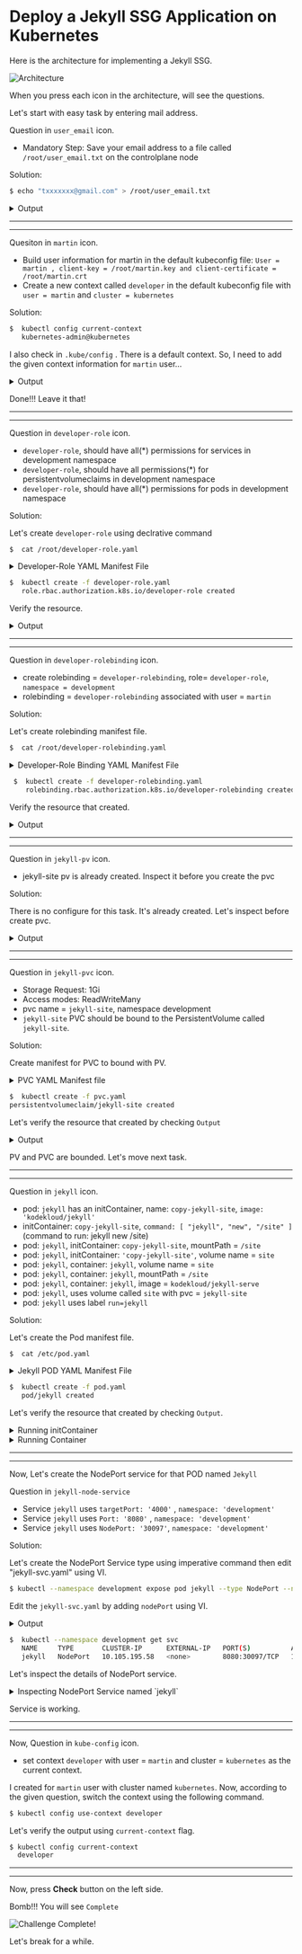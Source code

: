 
# Deploy a Jekyll SSG Application on Kubernetes

Here is the architecture for implementing a Jekyll SSG.

![Architecture](https://github.com/thawzinmyo/The-Hackathon-Challenge-DevOps/blob/master/image/Deploy_a_Jekyll_SSG_Application_On_Kubernetes_Architecture.png)

When you press each icon in the architecture, will see the questions.

Let's start with easy task by entering mail address.

Question in `user_email` icon.
- Mandatory Step: Save your email address to a file called `/root/user_email.txt` on the controlplane node

Solution:

```bash
$ echo "txxxxxxx@gmail.com" > /root/user_email.txt
```
<details>
<summary>Output</summary>
<p>

```bash
$  cat /root/user_email.txt 
   txxxxxxx@gmail.com
```
</p>
</details>

---
---


Quesiton in `martin` icon.
- Build user information for martin in the default kubeconfig file: `User = martin , client-key = /root/martin.key and client-certificate = /root/martin.crt`
- Create a new context called `developer` in the default kubeconfig file with `user = martin` and `cluster = kubernetes`

Solution:

```bash
$  kubectl config current-context 
   kubernetes-admin@kubernetes
```
I also check in `.kube/config` . There is a default context. So, I need to add the given context information for `martin` user...
<details>
<summary>Output</summary>
<p>

```bash
- context:
    cluster: kubernetes
    user: martin
  name: developer
current-context: kubernetes-admin@kubernetes
kind: Config
preferences: {}
users:
- name: martin
  user:
    client-certificate: /root/martin.crt
    client-key: /root/martin.key

```
</p>
</details>

Done!!! Leave it that!

---
---

Question in `developer-role` icon.
- `developer-role`, should have all(*) permissions for services in development namespace
- `developer-role`, should have all permissions(*) for persistentvolumeclaims in development namespace
- `developer-role`, should have all(*) permissions for pods in development namespace

Solution:

Let's create `developer-role` using declrative command

```bash
$  cat /root/developer-role.yaml
```
<details>
<summary>Developer-Role YAML Manifest File</summary>
<p>

```bash
apiVersion: rbac.authorization.k8s.io/v1
kind: Role
metadata:
  namespace: development
  name: developer-role
rules:
- apiGroups: [""]
  resources: ["services", "persistentvolumeclaims", "pods"]
  verbs: ["*"]
```
</p>
</details>

```bash
$  kubectl create -f developer-role.yaml 
   role.rbac.authorization.k8s.io/developer-role created
```

Verify the resource.
<details>
<summary>Output</summary>
<p>

```bash
$  kubectl get role --namespace development
   NAME             CREATED AT
   developer-role   2022-03-15T11:31:34Z
```
</p>
</details>


---
---
Question in `developer-rolebinding` icon.
- create rolebinding = `developer-rolebinding`, role= `developer-role`, `namespace = development`
- rolebinding = `developer-rolebinding` associated with user = `martin`

Solution:

Let's create rolebinding manifest file.

```bash
$  cat /root/developer-rolebinding.yaml
```
<details>
<summary>Developer-Role Binding YAML Manifest File</summary>
<p>

```bash
apiVersion: rbac.authorization.k8s.io/v1
kind: RoleBinding
metadata:
  name: developer-rolebinding
  namespace: development
subjects:
- kind: User
  name: martin # "name" is case sensitive
  apiGroup: rbac.authorization.k8s.io
roleRef:
  kind: Role #this must be Role or ClusterRole
  name: developer-role # this must match the name of the Role or ClusterRole you wish to bind to
  apiGroup: rbac.authorization.k8s.io
```
</p>
</details>

```bash
 $  kubectl create -f developer-rolebinding.yaml
    rolebinding.rbac.authorization.k8s.io/developer-rolebinding created
```

Verify the resource that created.
<details>
<summary>Output</summary>
<p>

```bash
$  kubectl get rolebinding --namespace development
   NAME                    ROLE                  AGE
   developer-rolebinding   Role/developer-role   6m25s
```
</p>
</details>


---
---
Question in `jekyll-pv` icon.
- jekyll-site pv is already created. Inspect it before you create the pvc

Solution:

There is no configure for this task. It's already created. Let's inspect before create pvc.
<details>
<summary>Output</summary>
<p>

```bash
$  kubectl --namespace development get persistentvolume
   NAME          CAPACITY   ACCESS MODES   RECLAIM POLICY   STATUS      CLAIM   STORAGECLASS    REASON   AGE
   jekyll-site   1Gi        RWX            Delete           Available           local-storage            23m
```

</p>
</details>

---
---

Question in `jekyll-pvc` icon.
- Storage Request: 1Gi
- Access modes: ReadWriteMany
- pvc name = `jekyll-site`, namespace development
- `jekyll-site` PVC should be bound to the PersistentVolume called `jekyll-site`.
  
Solution:

Create manifest for PVC to bound with PV.
<details>
<summary>PVC YAML Manifest file</summary>
<p>

```bash
apiVersion: v1
kind: PersistentVolumeClaim
metadata:
  name: jekyll-site
  namespace: development
spec:
  storageClassName: local-storage
  accessModes:
    - ReadWriteMany
  resources:
    requests:
      storage: 1Gi
```
</p>
</details>

```bash
$  kubectl create -f pvc.yaml
persistentvolumeclaim/jekyll-site created
```

Let's verify the resource that created by checking `Output`

<details>
<summary>Output</summary>
</p>

```bash
$  kubectl --namespace development get persistentvolumeclaim
   NAME          STATUS   VOLUME        CAPACITY   ACCESS MODES   STORAGECLASS    AGE
   jekyll-site   Bound    jekyll-site   1Gi        RWX            local-storage   35s
```
</p>
</details>

PV and PVC are bounded. Let's move next task.

---
---

Question in `jekyll` icon.
- pod: `jekyll` has an initContainer, name: `copy-jekyll-site`, `image: 'kodekloud/jekyll'`
- initContainer: `copy-jekyll-site`, `command: [ "jekyll", "new", "/site" ]` (command to run: jekyll new /site)
- pod: `jekyll`, initContainer: `copy-jekyll-site`, mountPath = `/site`
- pod: `jekyll`, initContainer: `'copy-jekyll-site'`, volume name = `site`
- pod: `jekyll`, container: `jekyll`, volume name = `site`
- pod: `jekyll`, container: `jekyll`, mountPath = `/site`
- pod: `jekyll`, container: `jekyll`, image = `kodekloud/jekyll-serve`
- pod: `jekyll`, uses volume called `site` with pvc = `jekyll-site`
- pod: `jekyll` uses label `run=jekyll`

Solution:

Let's create the Pod manifest file.
```bash
$  cat /etc/pod.yaml
```

<details>
<summary>Jekyll POD YAML Manifest File</summary>
<p>

```bash
apiVersion: v1
kind: Pod
metadata:
  name: jekyll
  namespace: development
  labels:
    run: jekyll
spec:
  volumes:
  - name: site
    persistentVolumeClaim:
      claimName: jekyll-site
  containers:
  - name: jekyll
    image: kodekloud/jekyll-serve 
    volumeMounts:
    - name: site
      mountPath: /site
  initContainers:
  - name: copy-jekyll-site
    image: kodekloud/jekyll
    command: ['bash', '-c', "jekyll new /site"]
    volumeMounts:
    - name: site
      mountPath: /site
```
</p>
</details>

```bash
$  kubectl create -f pod.yaml 
   pod/jekyll created
```

Let's verify the resource that created by checking `Output`.
<details>
<summary>Running initContainer</summary>
<p>

```bash
$  kubectl --namespace development get pod
   NAME     READY   STATUS     RESTARTS   AGE
   jekyll   0/1     Init:0/1   0          13s
```
</p>
</details>

<details>
<summary>Running Container</summary>
<p>

```bash
$  kubectl --namespace development get pod
   NAME     READY   STATUS    RESTARTS   AGE
   jekyll   1/1     Running   0          2m55s
```
</p>
</details>

---
---

Now, Let's create the NodePort service for that POD named `Jekyll`

Question in `jekyll-node-service`
- Service `jekyll` uses `targetPort: '4000'` , `namespace: 'development'`
- Service `jekyll` uses `Port: '8080'` , `namespace: 'development'`
- Service `jekyll` uses `NodePort: '30097'`, `namespace: 'development'`

Solution:

Let's create the NodePort Service type using imperative command then edit "jekyll-svc.yaml" using VI.

```bash
$ kubectl --namespace development expose pod jekyll --type NodePort --name jekyll --port 8080 --target-port 4000 --dry-run=client -o yaml > jekyll-svc.yaml
```
Edit the `jekyll-svc.yaml` by adding `nodePort` using VI.
<details>
<summary>Output</summary>
<p>

```bash
apiVersion: v1
kind: Service
metadata:
  creationTimestamp: null
  labels:
    run: jekyll
  name: jekyll
  namespace: development
spec:
  ports:
  - port: 8080
    protocol: TCP
    targetPort: 4000
    nodePort: 30097
  selector:
    run: jekyll
  type: NodePort
status:
  loadBalancer: {}
```
</p>
</details>

```bash
$  kubectl --namespace development get svc 
   NAME     TYPE       CLUSTER-IP      EXTERNAL-IP   PORT(S)          AGE
   jekyll   NodePort   10.105.195.58   <none>        8080:30097/TCP   12s
```
  
Let's inspect the details of NodePort service.
<details>
<summary>Inspecting NodePort Service named `jekyll`
</summary>
<p>

```bash
$ kubectl --namespace development describe service jekyll
   Name:                     jekyll
   Namespace:                development
   Labels:                   run=jekyll
   Annotations:              <none>
   Selector:                 run=jekyll
   Type:                     NodePort
   IP Family Policy:         SingleStack
   IP Families:              IPv4
   IP:                       10.105.195.58
   IPs:                      10.105.195.58
   Port:                     <unset>  8080/TCP
   TargetPort:               4000/TCP
   NodePort:                 <unset>  30097/TCP
   Endpoints:                10.50.192.2:4000
   Session Affinity:         None
   External Traffic Policy:  Cluster 
   Events:                   <none>
```
</p>
</details>

Service is working.

---
---

Now, 
Question in `kube-config` icon.
- set context `developer` with user = `martin` and cluster = `kubernetes` as the current context.

I created for `martin` user with cluster named `kubernetes`. Now, according to the given question, switch the context using the following command.
```bash
$ kubectl config use-context developer
```

Let's verify the output using `current-context` flag.
```bash
$ kubectl config current-context
  developer
```

---
---
Now, press **Check** button on the left side.

Bomb!!! You will see `Complete` 

![Challenge Complete!](https://github.com/thawzinmyo/The-Hackathon-Challenge-DevOps/blob/master/image/Deploy_a_Jekyll_SSG_Application_On_Kubernetes_Architecture.png)

Let's break for a while.
